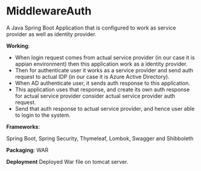 # MiddlewareAuth

A Java Spring Boot Application that is configured to work as service provider as well as identity provider.

**Working**:

  * When login request comes from actual service provider (in our case it is appian environment) then this application work as a identity provider.
  * Then for authenticate user it works as a service provider and send auth request to actual IDP (in our case it is Azure Active Directory).
  * When AD authenticate user, it sends auth response to this application.
  * This application uses that response, and create its own auth response for actual service provider consider actual service provider auth request.
  * Send that auth response to actual service provider, and hence user able to login to the system.

**Frameworks**:

  Spring Boot, Spring Security, Thymeleaf, Lombok, Swagger and Shibboleth

**Packaging**:
  WAR

**Deployment**
  Deployed War file on tomcat server.